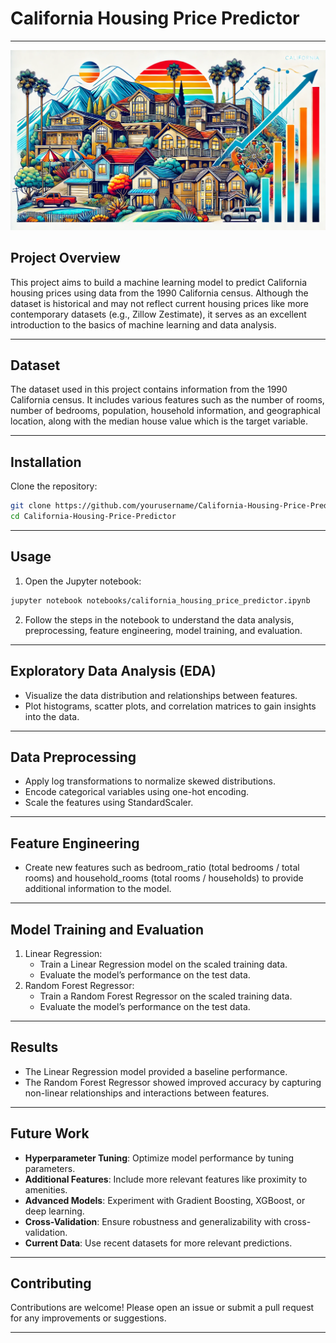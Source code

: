 # California Housing Price Predictor 
--- 
![California Housing Prices](images/housing_price.jpg)

## Project Overview
This project aims to build a machine learning model to predict California housing prices using data from the 1990 California census. Although the dataset is historical and may not reflect current housing prices like more contemporary datasets (e.g., Zillow Zestimate), it serves as an excellent introduction to the basics of machine learning and data analysis.

--- 


## Dataset
The dataset used in this project contains information from the 1990 California census. It includes various features such as the number of rooms, number of bedrooms, population, household information, and geographical location, along with the median house value which is the target variable.

---

## Installation

Clone the repository:
``` bash
git clone https://github.com/yourusername/California-Housing-Price-Predictor.git
cd California-Housing-Price-Predictor
```

---

## Usage
1. Open the Jupyter notebook:
``` bash
jupyter notebook notebooks/california_housing_price_predictor.ipynb
```
2.	Follow the steps in the notebook to understand the data analysis, preprocessing, feature engineering, model training, and evaluation.

---
## Exploratory Data Analysis (EDA)
-	Visualize the data distribution and relationships between features.
-	Plot histograms, scatter plots, and correlation matrices to gain insights into the data.

---
## Data Preprocessing

-	Apply log transformations to normalize skewed distributions.
-	Encode categorical variables using one-hot encoding.
-	Scale the features using StandardScaler.

---
## Feature Engineering

-	Create new features such as bedroom_ratio (total bedrooms / total rooms) and household_rooms (total rooms / households) to provide additional information to the model.

---
## Model Training and Evaluation

1.	Linear Regression:
    - Train a Linear Regression model on the scaled training data.
    - Evaluate the model’s performance on the test data.
2.	Random Forest Regressor:
    - Train a Random Forest Regressor on the scaled training data.
    - Evaluate the model’s performance on the test data.

---
## Results
- The Linear Regression model provided a baseline performance.
- The Random Forest Regressor showed improved accuracy by capturing non-linear relationships and interactions between features.

---
## Future Work
- **Hyperparameter Tuning**: Optimize model performance by tuning parameters.
- **Additional Features**: Include more relevant features like proximity to amenities.
- **Advanced Models**: Experiment with Gradient Boosting, XGBoost, or deep learning.
- **Cross-Validation**: Ensure robustness and generalizability with cross-validation.
- **Current Data**: Use recent datasets for more relevant predictions.

---
## Contributing

Contributions are welcome! Please open an issue or submit a pull request for any improvements or suggestions.

---
